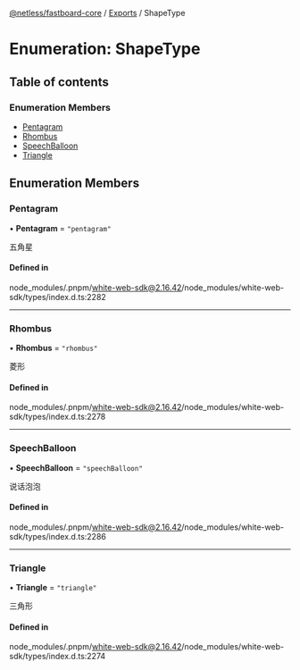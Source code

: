 [@netless/fastboard-core](../README.md) / [Exports](../modules.md) / ShapeType

# Enumeration: ShapeType

## Table of contents

### Enumeration Members

- [Pentagram](ShapeType.md#pentagram)
- [Rhombus](ShapeType.md#rhombus)
- [SpeechBalloon](ShapeType.md#speechballoon)
- [Triangle](ShapeType.md#triangle)

## Enumeration Members

### Pentagram

• **Pentagram** = ``"pentagram"``

五角星

#### Defined in

node_modules/.pnpm/white-web-sdk@2.16.42/node_modules/white-web-sdk/types/index.d.ts:2282

___

### Rhombus

• **Rhombus** = ``"rhombus"``

菱形

#### Defined in

node_modules/.pnpm/white-web-sdk@2.16.42/node_modules/white-web-sdk/types/index.d.ts:2278

___

### SpeechBalloon

• **SpeechBalloon** = ``"speechBalloon"``

说话泡泡

#### Defined in

node_modules/.pnpm/white-web-sdk@2.16.42/node_modules/white-web-sdk/types/index.d.ts:2286

___

### Triangle

• **Triangle** = ``"triangle"``

三角形

#### Defined in

node_modules/.pnpm/white-web-sdk@2.16.42/node_modules/white-web-sdk/types/index.d.ts:2274
